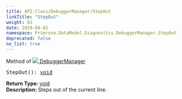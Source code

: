 ```yaml
---
title: API:Class/DebuggerManager/StepOut
linkTitle: "StepOut"
weight: 83
date: 2019-08-02
namespace: Primrose.DataModel.Diagnostics.DebuggerManager.StepOut
deprecated: false
no_list: true
---
```

Method of <a href="/docs/api-reference/Class/DebuggerManager"><img src="/icons/silk/bug.png"/>&nbsp;DebuggerManager</a>
<pre class="method-declaration">
StepOut(): <a class="type" href="/docs/api-reference/System/void">void</a></pre>
<b>Return Type: </b>
<a class="type" href="/docs/api-reference/System/void">void</a>
<br/>
<b>Description: </b>
Steps out of the current line.

